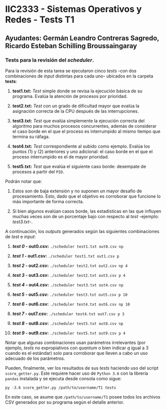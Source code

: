 # IIC2333 - Sistemas Operativos y Redes - Tests T1

## Ayudantes: Germán Leandro Contreras Sagredo, Ricardo Esteban Schilling Broussaingaray

### Tests para la revisión del _scheduler_.

Para la revisión de esta tarea se ejecutaron cinco _tests_ -con dos combinaciones de _input_ distintas para cada uno- ubicados en la carpeta **tests**:

1. **test1.txt:** _Test_ simple donde se revisa la ejecución básica de su programa. Evalúa la atención de procesos por prioridad.

2. **test2.txt:** _Test_ con un grado de dificultad mayor que evalúa la asignación correcta de la CPU después de las interrupciones.

3. **test3.txt:** _Test_ que evalúa simplemente la ejecución correcta del algoritmo para muchos procesos concurrentes, además de considerar el caso borde en el que el proceso es interrumpido al mismo tiempo que termina su ráfaga.

4. **test4.txt:** _Test_ correspondiente al subido como ejemplo. Evalúa los puntos (1) y (2) anteriores y uno adicional: el caso borde en el que el proceso interrumpido es el de mayor prioridad.

5. **test5.txt:** _Test_ que evalúa el siguiente caso borde: desempate de procesos a partir del `PID`.

Podrán notar que: 

1. Estos son de baja extensión y no suponen un mayor desafío de procesamiento. Esto, dado que el objetivo es corroborar que funcione lo más importante de forma correcta.

2. Si bien algunos evalúan casos borde, las estadísticas en las que influyen muchas veces son de un porcentaje bajo con respecto al _test_ -ejemplo: *test3.txt*-.

A continuación, los _outputs_ generados según las siguientes combinaciones de _test_ e _input_:

1. **_test 0_ - out0.csv:** `./scheduler test1.txt out0.csv np`

2. **_test 1_ - out1.csv:** `./scheduler test1.txt out1.csv p`

3. **_test 2_ - out2.csv:** `./scheduler test2.txt out2.csv np 4`

4. **_test 3_ - out3.csv:** `./scheduler test2.txt out3.csv p 4`

5. **_test 4_ - out4.csv:** `./scheduler test3.txt out4.csv np`

6. **_test 5_ - out5.csv:** `./scheduler test3.txt out5.csv p 10`

7. **_test 6_ - out6.csv:** `./scheduler test4.txt out6.csv np 10`

8. **_test 7_ - out7.csv:** `./scheduler test4.txt out7.csv p 3`

9. **_test 8_ - out8.csv:** `./scheduler test5.txt out8.csv np`

10. **_test 9_ - out9.csv:** `./scheduler test5.txt out9.csv p 4`

Notar que algunas combinaciones usan parámetros irrelevantes (por ejemplo, _tests_ no expropiativos con _quantum_ o bien indicar _q_ igual a 3 cuando es el estándar) solo para corroborar que lleven a cabo un uso adecuado de los parámetros.

Pueden, finalmente, ver los resultados de sus _tests_ haciendo uso del script `score_getter.py`. Este requiere hacer uso de `Python 3.6` con la librería `pandas` instalada y se ejecuta desde consola como sigue:

```
py -3.6 score_getter.py /path/to/username/T1 tests
``` 

En este caso, se asume que `/path/to/username/T1` posee todos los archivos CSV generados por su programa según el detalle anterior.